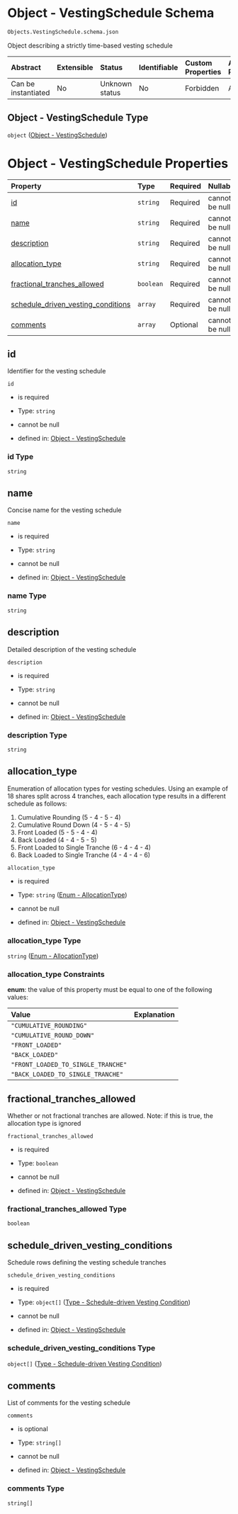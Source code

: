 # Object - VestingSchedule Schema

```txt
Objects.VestingSchedule.schema.json
```

Object describing a strictly time-based vesting schedule

| Abstract            | Extensible | Status         | Identifiable | Custom Properties | Additional Properties | Access Restrictions | Defined In                                                                                          |
| :------------------ | :--------- | :------------- | :----------- | :---------------- | :-------------------- | :------------------ | :-------------------------------------------------------------------------------------------------- |
| Can be instantiated | No         | Unknown status | No           | Forbidden         | Allowed               | none                | [VestingSchedule.schema.json](../schema/objects/VestingSchedule.schema.json "open original schema") |

## Object - VestingSchedule Type

`object` ([Object - VestingSchedule](vestingschedule.md))

# Object - VestingSchedule Properties

| Property                                                                  | Type      | Required | Nullable       | Defined by                                                                                                                                                                                            |
| :------------------------------------------------------------------------ | :-------- | :------- | :------------- | :---------------------------------------------------------------------------------------------------------------------------------------------------------------------------------------------------- |
| [id](#id)                                                                 | `string`  | Required | cannot be null | [Object - VestingSchedule](vestingschedule-properties-id.md "Objects.VestingSchedule.schema.json#/properties/id")                                                                                     |
| [name](#name)                                                             | `string`  | Required | cannot be null | [Object - VestingSchedule](vestingschedule-properties-name.md "Objects.VestingSchedule.schema.json#/properties/name")                                                                                 |
| [description](#description)                                               | `string`  | Required | cannot be null | [Object - VestingSchedule](vestingschedule-properties-description.md "Objects.VestingSchedule.schema.json#/properties/description")                                                                   |
| [allocation_type](#allocation_type)                                       | `string`  | Required | cannot be null | [Object - VestingSchedule](vestingschedule-properties-enum---allocationtype.md "Enums.AllocationType.schema.json#/properties/allocation_type")                                                        |
| [fractional_tranches_allowed](#fractional_tranches_allowed)               | `boolean` | Required | cannot be null | [Object - VestingSchedule](vestingschedule-properties-fractional_tranches_allowed.md "Objects.VestingSchedule.schema.json#/properties/fractional_tranches_allowed")                                   |
| [schedule_driven_vesting_conditions](#schedule_driven_vesting_conditions) | `array`   | Required | cannot be null | [Object - VestingSchedule](vestingschedule-properties-vestingschedule---scheduledrivenvestingcondition-array.md "Objects.VestingSchedule.schema.json#/properties/schedule_driven_vesting_conditions") |
| [comments](#comments)                                                     | `array`   | Optional | cannot be null | [Object - VestingSchedule](vestingschedule-properties-vestingschedule---comments.md "Objects.VestingSchedule.schema.json#/properties/comments")                                                       |

## id

Identifier for the vesting schedule

`id`

- is required

- Type: `string`

- cannot be null

- defined in: [Object - VestingSchedule](vestingschedule-properties-id.md "Objects.VestingSchedule.schema.json#/properties/id")

### id Type

`string`

## name

Concise name for the vesting schedule

`name`

- is required

- Type: `string`

- cannot be null

- defined in: [Object - VestingSchedule](vestingschedule-properties-name.md "Objects.VestingSchedule.schema.json#/properties/name")

### name Type

`string`

## description

Detailed description of the vesting schedule

`description`

- is required

- Type: `string`

- cannot be null

- defined in: [Object - VestingSchedule](vestingschedule-properties-description.md "Objects.VestingSchedule.schema.json#/properties/description")

### description Type

`string`

## allocation_type

Enumeration of allocation types for vesting schedules. Using an example of 18 shares split across 4 tranches, each allocation type results in a different schedule as follows:

1.  Cumulative Rounding (5 - 4 - 5 - 4)
2.  Cumulative Round Down (4 - 5 - 4 - 5)
3.  Front Loaded (5 - 5 - 4 - 4)
4.  Back Loaded (4 - 4 - 5 - 5)
5.  Front Loaded to Single Tranche (6 - 4 - 4 - 4)
6.  Back Loaded to Single Tranche (4 - 4 - 4 - 6)

`allocation_type`

- is required

- Type: `string` ([Enum - AllocationType](vestingschedule-properties-enum---allocationtype.md))

- cannot be null

- defined in: [Object - VestingSchedule](vestingschedule-properties-enum---allocationtype.md "Enums.AllocationType.schema.json#/properties/allocation_type")

### allocation_type Type

`string` ([Enum - AllocationType](vestingschedule-properties-enum---allocationtype.md))

### allocation_type Constraints

**enum**: the value of this property must be equal to one of the following values:

| Value                              | Explanation |
| :--------------------------------- | :---------- |
| `"CUMULATIVE_ROUNDING"`            |             |
| `"CUMULATIVE_ROUND_DOWN"`          |             |
| `"FRONT_LOADED"`                   |             |
| `"BACK_LOADED"`                    |             |
| `"FRONT_LOADED_TO_SINGLE_TRANCHE"` |             |
| `"BACK_LOADED_TO_SINGLE_TRANCHE"`  |             |

## fractional_tranches_allowed

Whether or not fractional tranches are allowed. Note: if this is true, the allocation type is ignored

`fractional_tranches_allowed`

- is required

- Type: `boolean`

- cannot be null

- defined in: [Object - VestingSchedule](vestingschedule-properties-fractional_tranches_allowed.md "Objects.VestingSchedule.schema.json#/properties/fractional_tranches_allowed")

### fractional_tranches_allowed Type

`boolean`

## schedule_driven_vesting_conditions

Schedule rows defining the vesting schedule tranches

`schedule_driven_vesting_conditions`

- is required

- Type: `object[]` ([Type - Schedule-driven Vesting Condition](vesting-1-properties-vesting-type---eventdrivenvestingcondition-array-items-anyof-type---schedule-driven-vesting-condition.md))

- cannot be null

- defined in: [Object - VestingSchedule](vestingschedule-properties-vestingschedule---scheduledrivenvestingcondition-array.md "Objects.VestingSchedule.schema.json#/properties/schedule_driven_vesting_conditions")

### schedule_driven_vesting_conditions Type

`object[]` ([Type - Schedule-driven Vesting Condition](vesting-1-properties-vesting-type---eventdrivenvestingcondition-array-items-anyof-type---schedule-driven-vesting-condition.md))

## comments

List of comments for the vesting schedule

`comments`

- is optional

- Type: `string[]`

- cannot be null

- defined in: [Object - VestingSchedule](vestingschedule-properties-vestingschedule---comments.md "Objects.VestingSchedule.schema.json#/properties/comments")

### comments Type

`string[]`
